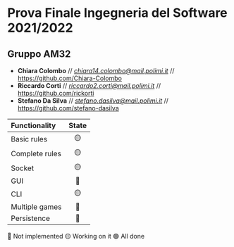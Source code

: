 # Prova Finale Ingegneria del Software 2021/2022
## Gruppo AM32



* **Chiara Colombo**  //   *chiara14.colombo@mail.polimi.it*  //  https://github.com/Chiara-Colombo
* **Riccardo Corti**   //     *riccardo2.corti@mail.polimi.it* // https://github.com/rickorti
* **Stefano Da Silva**  // *stefano.dasilva@mail.polimi.it* //  https://github.com/stefano-dasilva

| Functionality    |                       State                        |
|:-----------------|:--------------------------------------------------:|
| Basic rules      | 🟡 |
| Complete rules   | 🟡 |
| Socket           | 🟡 |
| GUI              | 🔴 |
| CLI              | 🟡 |
| Multiple games   | 🔴 |
| Persistence      | 🔴 |

🔴 Not implemented
🟡 Working on it
🟢 All done
